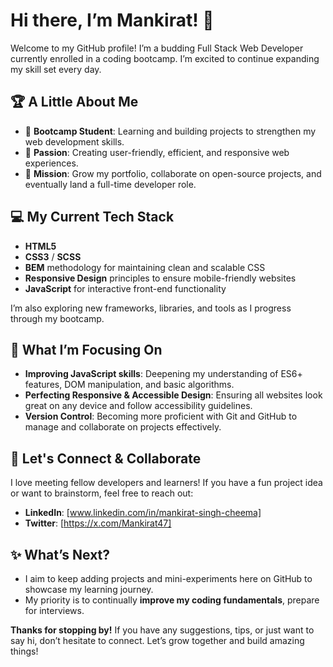 # Hi there, I’m Mankirat! 👋

Welcome to my GitHub profile! I’m a budding Full Stack Web Developer currently enrolled in a coding bootcamp. I’m excited to continue expanding my skill set every day.

## 🏆 A Little About Me

- 🔰 **Bootcamp Student**: Learning and building projects to strengthen my web development skills.
- 🎯 **Passion**: Creating user-friendly, efficient, and responsive web experiences.
- 🚀 **Mission**: Grow my portfolio, collaborate on open-source projects, and eventually land a full-time developer role.

## 💻 My Current Tech Stack

- **HTML5**  
- **CSS3** / **SCSS**  
- **BEM** methodology for maintaining clean and scalable CSS  
- **Responsive Design** principles to ensure mobile-friendly websites  
- **JavaScript** for interactive front-end functionality  

I’m also exploring new frameworks, libraries, and tools as I progress through my bootcamp.

## 🌱 What I’m Focusing On

- **Improving JavaScript skills**: Deepening my understanding of ES6+ features, DOM manipulation, and basic algorithms.  
- **Perfecting Responsive & Accessible Design**: Ensuring all websites look great on any device and follow accessibility guidelines.  
- **Version Control**: Becoming more proficient with Git and GitHub to manage and collaborate on projects effectively.

## 🤝 Let's Connect & Collaborate

I love meeting fellow developers and learners! If you have a fun project idea or want to brainstorm, feel free to reach out:
- **LinkedIn**: [www.linkedin.com/in/mankirat-singh-cheema]
- **Twitter**: [https://x.com/Mankirat47]

## ✨ What’s Next?

- I aim to keep adding projects and mini-experiments here on GitHub to showcase my learning journey.  
- My priority is to continually **improve my coding fundamentals**, prepare for interviews.

**Thanks for stopping by!** If you have any suggestions, tips, or just want to say hi, don’t hesitate to connect. Let’s grow together and build amazing things!

